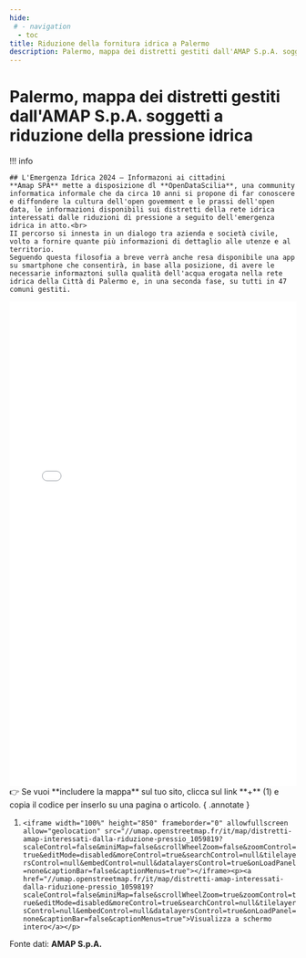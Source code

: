 ```yaml
---
hide:
 # - navigation
  - toc
title: Riduzione della fornitura idrica a Palermo
description: Palermo, mappa dei distretti gestiti dall'AMAP S.p.A. soggetti a riduzione della pressione idrica 
---
```


# Palermo, mappa dei distretti gestiti dall'AMAP S.p.A. soggetti a riduzione della pressione idrica

!!! info

    ## L'Emergenza Idrica 2024 — Informazoni ai cittadini
	**Amap SPA** mette a disposizione dl **OpenDataScilia**, una community informatica informale che da circa 10 anni si propone di far conoscere e diffondere la cultura dell'open govemment e le prassi dell'open data, le informazioni disponibili sui distretti della rete idrica interessati dalle riduzioni di pressione a seguito dell'emergenza idrica in atto.<br>
	II percorso si innesta in un dialogo tra azienda e società civile, volto a fornire quante più informazioni di dettaglio alle utenze e al territorio.
	Seguendo questa filosofia a breve verrà anche resa disponibile una app su smartphone che consentirà, in base alla posizione, di avere le necessarie informaztoni sulla qualità dell'acqua erogata nella rete idrica della Città di Palermo e, in una seconda fase, su tutti in 47 comuni gestiti.


<iframe width="100%" height="850" frameborder="0" allowfullscreen allow="geolocation" src="//umap.openstreetmap.fr/it/map/distretti-amap-interessati-dalla-riduzione-pressio_1059819?scaleControl=false&miniMap=false&scrollWheelZoom=false&zoomControl=true&editMode=disabled&moreControl=true&searchControl=null&tilelayersControl=null&embedControl=null&datalayersControl=true&onLoadPanel=none&captionBar=false&captionMenus=true"></iframe>
👉 Se vuoi **includere la mappa** sul tuo sito, clicca sul link **+** (1) e copia il codice per inserlo su una  pagina o articolo.
 { .annotate }
 
  1. ```<iframe width="100%" height="850" frameborder="0" allowfullscreen allow="geolocation" src="//umap.openstreetmap.fr/it/map/distretti-amap-interessati-dalla-riduzione-pressio_1059819?scaleControl=false&miniMap=false&scrollWheelZoom=false&zoomControl=true&editMode=disabled&moreControl=true&searchControl=null&tilelayersControl=null&embedControl=null&datalayersControl=true&onLoadPanel=none&captionBar=false&captionMenus=true"></iframe><p><a href="//umap.openstreetmap.fr/it/map/distretti-amap-interessati-dalla-riduzione-pressio_1059819?scaleControl=false&miniMap=false&scrollWheelZoom=true&zoomControl=true&editMode=disabled&moreControl=true&searchControl=null&tilelayersControl=null&embedControl=null&datalayersControl=true&onLoadPanel=none&captionBar=false&captionMenus=true">Visualizza a schermo intero</a></p>```

Fonte dati: **AMAP S.p.A.**
